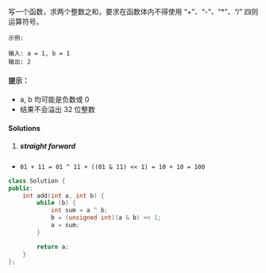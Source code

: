 写一个函数，求两个整数之和，要求在函数体内不得使用 “+”、“-”、“*”、“/” 四则运算符号。

 

```
示例:

输入: a = 1, b = 1
输出: 2
```
 

#### 提示：

-    a, b 均可能是负数或 0
-    结果不会溢出 32 位整数

#### Solutions


1. ##### straight forward

- `01 + 11 = 01 ^ 11 + ((01 & 11) << 1) = 10 + 10 = 100`

```c++
class Solution {
public:
    int add(int a, int b) {
        while (b) {
            int sum = a ^ b;
            b = (unsigned int)(a & b) << 1;
            a = sum;
        }

        return a;
    }
};
```